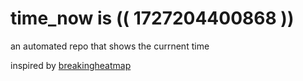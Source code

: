 # time_now is (( 1727204400868 ))

an automated repo that shows the currnent time

inspired by [breakingheatmap](https://github.com/breakingheatmap/breakingheatmap)